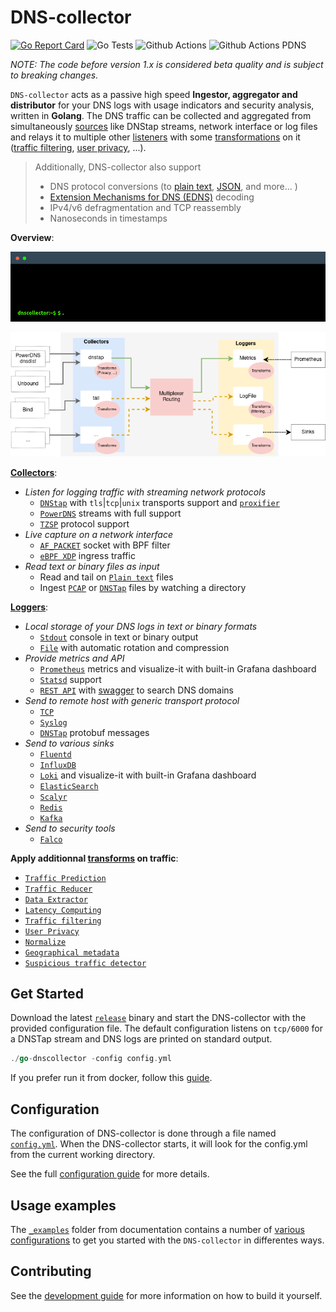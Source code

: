 # DNS-collector

[![Go Report Card](https://goreportcard.com/badge/github.com/dmachard/go-dns-collector)](https://goreportcard.com/report/dmachard/go-dns-collector)
![Go Tests](https://github.com/dmachard/go-dns-collector/actions/workflows/testing-go.yml/badge.svg)
![Github Actions](https://github.com/dmachard/go-dns-collector/actions/workflows/testing-dnstap.yml/badge.svg)
![Github Actions PDNS](https://github.com/dmachard/go-dns-collector/actions/workflows/testing-powerdns.yml/badge.svg)

*NOTE: The code before version 1.x is considered beta quality and is subject to breaking changes.*

`DNS-collector` acts as a passive high speed **Ingestor, aggregator and distributor** for your DNS logs with usage indicators and security analysis, written in **Golang**. The DNS traffic can be collected and aggregated from simultaneously [sources](doc/collectors.md) like DNStap streams, network interface or log files and relays it to multiple other [listeners](doc/loggers.md) with some [transformations](doc/transformers.md) on it ([traffic filtering](doc/transformers.md#dns-filtering), [user privacy](doc/transformers.md#user-privacy), ...).

> Additionally, DNS-collector also support
>
> - DNS protocol conversions (to [plain text](doc/configuration.md#custom-text-format), [JSON](doc/dnsjson.md), and more... )
> - [Extension Mechanisms for DNS (EDNS)](doc/dnsparser.md) decoding
> - IPv4/v6 defragmentation and TCP reassembly
> - Nanoseconds in timestamps

**Overview**:

<p align="center">
<img src="doc/terminal.gif" alt="dnscollector"/>
</p>

![overview](doc/overview.png)

**[Collectors](doc/collectors.md)**:

- *Listen for logging traffic with streaming network protocols*
  - [`DNStap`](doc/collectors/collector_dnstap.md#dns-tap_) with `tls`|`tcp`|`unix` transports support and [`proxifier`](doc/collectors/collector_dnstap.md#dns-tap-proxifier)
  - [`PowerDNS`](doc/collectors/collector_powerdns.md_) streams with full  support
  - [`TZSP`](doc/collectors/collector_tzsp.md) protocol support
- *Live capture on a network interface*
  - [`AF_PACKET`](doc/collectors/collector_afpacket.md) socket with BPF filter
  - [`eBPF XDP`](doc/collectors/collector_xdp.md) ingress traffic
- *Read text or binary files as input*
  - Read and tail on [`Plain text`](doc/collectors/collector_tail.md) files
  - Ingest [`PCAP`](doc/collectors/collector_fileingestor.md) or [`DNSTap`](doc/collectors/collector_fileingestor.md) files by watching a directory

**[Loggers](doc/loggers.md)**:

- *Local storage of your DNS logs in text or binary formats*
  - [`Stdout`](doc/loggers/logger_stdout.md) console in text or binary output
  - [`File`](doc/loggers/logger_file.md) with automatic rotation and compression
- *Provide metrics and API*
  - [`Prometheus`](doc/loggers/logger_prometheus.md) metrics and visualize-it with built-in Grafana dashboard
  - [`Statsd`](doc/loggers/logger_statsd.md) support
  - [`REST API`](doc/loggers/logger_restapi.md) with [swagger](https://generator.swagger.io/?url=https://raw.githubusercontent.com/dmachard/go-dnscollector/main/doc/swagger.yml) to search DNS domains
- *Send to remote host with generic transport protocol*
  - [`TCP`](doc/loggers/logger_tcp.md)
  - [`Syslog`](doc/loggers/logger_syslog.md)
  - [`DNSTap`](doc/loggers/logger_dnstap.md) protobuf messages
- *Send to various sinks*
  - [`Fluentd`](doc/loggers/logger_fluentd.md)
  - [`InfluxDB`](doc/loggers/logger_influxdb.md)
  - [`Loki`](doc/loggers/logger_loki.md) and visualize-it with built-in Grafana dashboard
  - [`ElasticSearch`](doc/loggers/logger_elasticsearch.md)
  - [`Scalyr`](doc/loggers/logger_scalyr.md)
  - [`Redis`](doc/loggers/logger_redis.md)
  - [`Kafka`](doc/loggers/logger_kafka.md)
- *Send to security tools*
  - [`Falco`](doc/loggers/logger_falco.md)

**Apply additionnal [transforms](doc/transformers.md) on traffic**:

- [`Traffic Prediction`](doc/transformers/transform_trafficprediction.md)
- [`Traffic Reducer`](doc/transformers/transform_trafficreducer.md)
- [`Data Extractor`](doc/transformers/transforme_dataextractor.md)
- [`Latency Computing`](doc/transformers/transform_latency.md)
- [`Traffic filtering`](doc/transformers/transform_trafficfiltering.md)
- [`User Privacy`](doc/transformers/transform_userprivacy.md)
- [`Normalize`](doc/transformers/transform_normalize.md)
- [`Geographical metadata`](doc/transformers/transform_geoip.md)
- [`Suspicious traffic detector`](doc/transformers/transform_suspicious.md)

## Get Started

Download the latest [`release`](https://github.com/dmachard/go-dns-collector/releases) binary and start the DNS-collector with the provided configuration file. The default configuration listens on `tcp/6000` for a DNSTap stream and DNS logs are printed on standard output.

```go
./go-dnscollector -config config.yml
```

If you prefer run it from docker, follow this [guide](doc/docker.md).

## Configuration

The configuration of DNS-collector is done through a file named [`config.yml`](config.yml). When the DNS-collector starts, it will look for the config.yml from the current working directory.

See the full [configuration guide](doc/configuration.md) for more details.

## Usage examples

The [`_examples`](./doc/_examples) folder from documentation contains a number of [various configurations](./doc/examples.md) to get you started with the `DNS-collector` in differentes ways.

## Contributing

See the [development guide](./doc/development.md) for more information on how to build it yourself.
